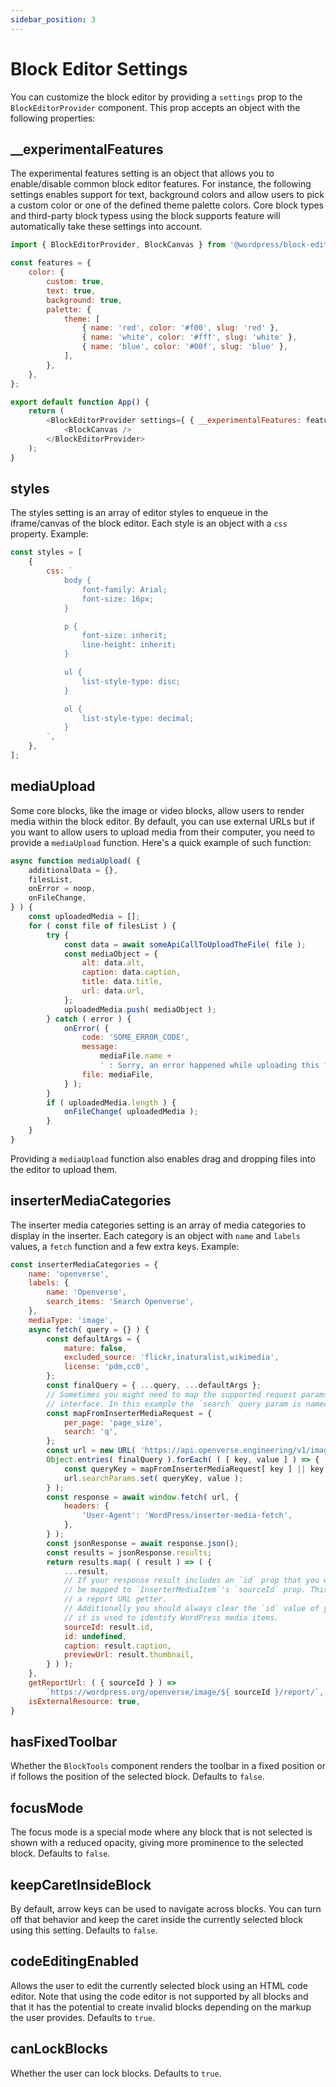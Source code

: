 ```yaml
---
sidebar_position: 3
---
```


# Block Editor Settings

You can customize the block editor by providing a `settings` prop to the `BlockEditorProvider` component. This prop accepts an object with the following properties:

## __experimentalFeatures

The experimental features setting is an object that allows you to enable/disable common block editor features. For instance, the following settings enables support for text, background colors and allow users to pick a custom color or one of the defined theme palette colors. Core block types and third-party block typess using the block supports feature will automatically take these settings into account.

```js
import { BlockEditorProvider, BlockCanvas } from '@wordpress/block-editor';

const features = {
	color: {
		custom: true,
		text: true,
		background: true,
		palette: {
			theme: [
				{ name: 'red', color: '#f00', slug: 'red' },
				{ name: 'white', color: '#fff', slug: 'white' },
				{ name: 'blue', color: '#00f', slug: 'blue' },
			],
		},
	},
};

export default function App() {
	return (
		<BlockEditorProvider settings={ { __experimentalFeatures: features } }>
			<BlockCanvas />
		</BlockEditorProvider>
	);
}
```

## styles

The styles setting is an array of editor styles to enqueue in the iframe/canvas of the block editor. Each style is an object with a `css` property. Example:

```jsx
const styles = [
	{
		css: `
			body {
				font-family: Arial;
				font-size: 16px;
			}

			p {
				font-size: inherit;
				line-height: inherit;
			}

			ul {
				list-style-type: disc;
			}

			ol {
				list-style-type: decimal;
			}
		`,
	},
];
```

## mediaUpload

Some core blocks, like the image or video blocks, allow users to render media within the block editor. By default, you can use external URLs but if you want to allow users to upload media from their computer, you need to provide a `mediaUpload` function. Here's a quick example of such function:

```jsx
async function mediaUpload( {
	additionalData = {},
	filesList,
	onError = noop,
	onFileChange,
} ) {
	const uploadedMedia = [];
	for ( const file of filesList ) {
		try {
			const data = await someApiCallToUploadTheFile( file );
			const mediaObject = {
				alt: data.alt,
				caption: data.caption,
				title: data.title,
				url: data.url,
			};
			uploadedMedia.push( mediaObject );
		} catch ( error ) {
			onError( {
				code: 'SOME_ERROR_CODE',
				message:
					mediaFile.name +
					' : Sorry, an error happened while uploading this file.',
				file: mediaFile,
			} );
		}
		if ( uploadedMedia.length ) {
			onFileChange( uploadedMedia );
		}
	}
}
```

Providing a `mediaUpload` function also enables drag and dropping files into the editor to upload them.

## inserterMediaCategories

The inserter media categories setting is an array of media categories to display in the inserter. Each category is an object with `name` and `labels` values, a `fetch` function and a few extra keys. Example:

```jsx
const inserterMediaCategories = {
    name: 'openverse',
    labels: {
        name: 'Openverse',
        search_items: 'Search Openverse',
    },
    mediaType: 'image',
    async fetch( query = {} ) {
        const defaultArgs = {
            mature: false,
            excluded_source: 'flickr,inaturalist,wikimedia',
            license: 'pdm,cc0',
        };
        const finalQuery = { ...query, ...defaultArgs };
        // Sometimes you might need to map the supported request params according to the `InserterMediaRequest`
        // interface. In this example the `search` query param is named `q`.
        const mapFromInserterMediaRequest = {
            per_page: 'page_size',
            search: 'q',
        };
        const url = new URL( 'https://api.openverse.engineering/v1/images/' );
        Object.entries( finalQuery ).forEach( ( [ key, value ] ) => {
            const queryKey = mapFromInserterMediaRequest[ key ] || key;
            url.searchParams.set( queryKey, value );
        } );
        const response = await window.fetch( url, {
            headers: {
                'User-Agent': 'WordPress/inserter-media-fetch',
            },
        } );
        const jsonResponse = await response.json();
        const results = jsonResponse.results;
        return results.map( ( result ) => ( {
            ...result,
            // If your response result includes an `id` prop that you want to access later, it should
            // be mapped to `InserterMediaItem`'s `sourceId` prop. This can be useful if you provide
            // a report URL getter.
            // Additionally you should always clear the `id` value of your response results because
            // it is used to identify WordPress media items.
            sourceId: result.id,
            id: undefined,
            caption: result.caption,
            previewUrl: result.thumbnail,
        } ) );
    },
    getReportUrl: ( { sourceId } ) =>
        `https://wordpress.org/openverse/image/${ sourceId }/report/`,
    isExternalResource: true,
}
```

## hasFixedToolbar

Whether the `BlockTools` component renders the toolbar in a fixed position or if follows the position of the selected block. Defaults to `false`.

## focusMode

The focus mode is a special mode where any block that is not selected is shown with a reduced opacity, giving more prominence to the selected block. Defaults to `false`.

## keepCaretInsideBlock

By default, arrow keys can be used to navigate across blocks. You can turn off that behavior and keep the caret inside the currently selected block using this setting. Defaults to `false`.

## codeEditingEnabled

Allows the user to edit the currently selected block using an HTML code editor. Note that using the code editor is not supported by all blocks and that it has the potential to create invalid blocks depending on the markup the user provides. Defaults to `true`.

## canLockBlocks

Whether the user can lock blocks. Defaults to `true`.
